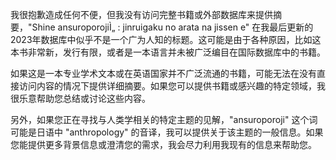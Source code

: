 我很抱歉造成任何不便，但我没有访问完整书籍或外部数据库来提供摘要，"Shine ansuroporojiÌ„ : jinruigaku no arata na jissen e" 在我最后更新的2023年数据库中似乎不是一个广为人知的标题。这可能是由于各种原因，比如这本书非常新，发行有限，或者是一本语言并未被广泛编目在国际数据库中的书籍。

如果这是一本专业学术文本或在英语国家并不广泛流通的书籍，可能无法在没有直接访问内容的情况下提供详细摘要。如果您可以提供书籍或感兴趣的特定领域，我很乐意帮助您总结或讨论这些内容。

另外，如果您正在寻找与人类学相关的特定主题的见解，"ansuroporoji" 这个词可能是日语中 "anthropology" 的音译，我可以提供关于该主题的一般信息。如果您能提供更多背景信息或澄清您的需求，我会尽力利用我现有的信息来帮助您。